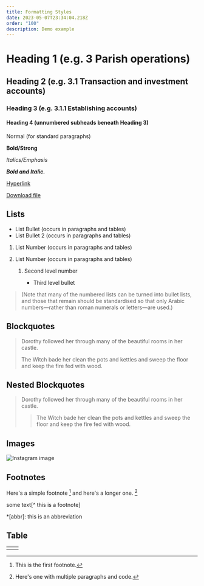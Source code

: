 ```yaml
---
title: Formatting Styles
date: 2023-05-07T23:34:04.218Z
order: "100"
description: Demo example
---
```

# Heading 1 (e.g. 3 Parish operations)

## Heading 2 (e.g. 3.1 Transaction and investment accounts)

### Heading 3 (e.g. 3.1.1 Establishing accounts)

#### Heading 4 (unnumbered subheads beneath Heading 3)

Normal (for standard paragraphs)

**Bold/Strong**

*Italics/Emphasis*

***Bold and Italic.***

[Hyperlink](https://melbournecatholic.org)

[Download file](/media/prayers-of-intercession.pdf)

## Lists

* List Bullet (occurs in paragraphs and tables)
* List Bullet 2 (occurs in paragraphs and tables)

1. List Number (occurs in paragraphs and tables)
2. List Number  (occurs in paragraphs and tables)

   1. Second level number

      * Third level bullet

> (Note that many of the numbered lists can be turned into bullet lists, and those that remain should be standardised so that only Arabic numbers—rather than roman numerals or letters—are used.)

## Blockquotes

> Dorothy followed her through many of the beautiful rooms in her castle.
>
> The Witch bade her clean the pots and kettles and sweep the floor and keep the fire fed with wood.

## Nested Blockquotes

> Dorothy followed her through many of the beautiful rooms in her castle.
>
> > The Witch bade her clean the pots and kettles and sweep the floor and keep the fire fed with wood.

## Images

   ![Instagram image](/media/codsazbbjeb.jpg "Instagram image")

## Footnotes

Here's a simple footnote [^1] and here's a longer one. [^bignote]

[^1]: This is the first footnote.

[^bignote]: Here's one with multiple paragraphs and code.

some text[^ this is a footnote]

\*\[abbr]: this is an abbreviation

## Table

|     |     |
| --- | --- |
|     |     |